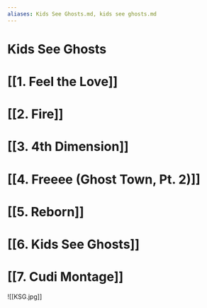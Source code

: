 ```yaml
---
aliases: Kids See Ghosts.md, kids see ghosts.md
---
```


# Kids See Ghosts

# [[1. Feel the Love]]

# [[2. Fire]]

# [[3. 4th Dimension]]

# [[4. Freeee (Ghost Town, Pt. 2)]]

# [[5. Reborn]]

# [[6. Kids See Ghosts]]

# [[7. Cudi Montage]]

![[KSG.jpg]]
